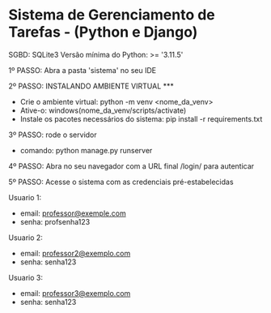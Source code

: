 ﻿# Sistema de Gerenciamento de Tarefas - (Python e Django)

SGBD: SQLite3
Versão mínima do Python: >= '3.11.5'

1º PASSO: Abra a pasta 'sistema' no seu IDE

2º PASSO: INSTALANDO AMBIENTE VIRTUAL ***

- Crie o ambiente virtual: python -m venv <nome_da_venv>
- Ative-o: windows(nome_da_venv/scripts/activate)
- Instale os pacotes necessários do sistema: pip install -r requirements.txt

3º PASSO: rode o servidor

- comando: python manage.py runserver

4º PASSO: Abra no seu navegador com a URL final /login/ para autenticar

5º PASSO: Acesse o sistema com as credenciais pré-estabelecidas

Usuario 1:

- email: professor@exemple.com
- senha: profsenha123

Usuario 2:

- email: professor2@exemplo.com
- senha: senha123

Usuario 3:

- email: professor3@exemplo.com
- senha: senha123
